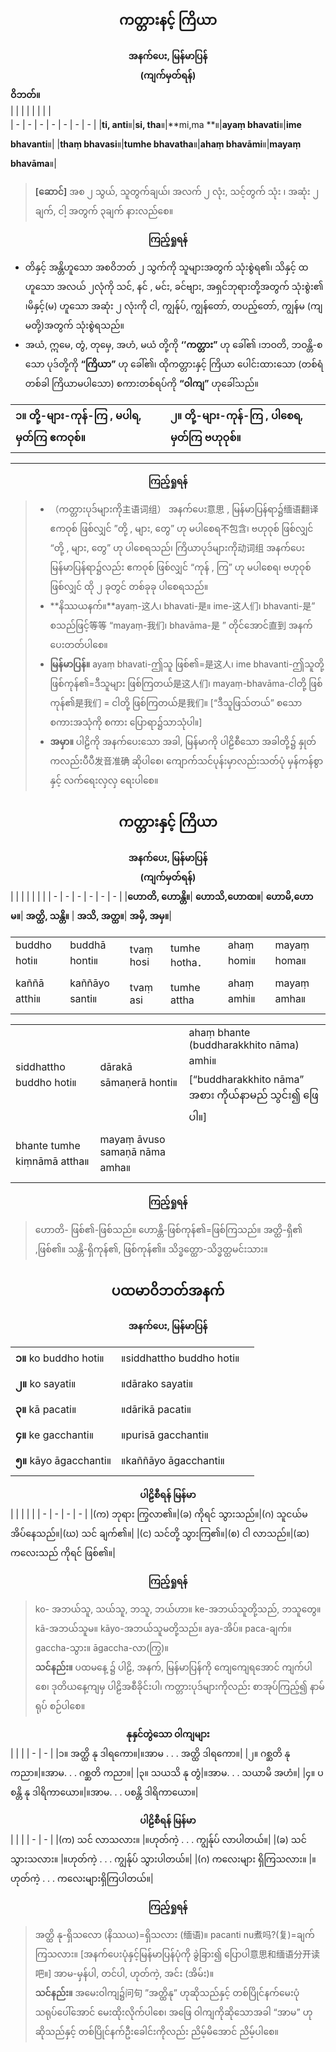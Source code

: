 
## <center>ကတ္တားနင့် ကြိယာ</center>
**<center>အနက်ပေး, မြန်မာပြန်</center>**
**<center>(ကျက်မှတ်ရန်)</center>**
**ဝိဘတ်။** <br>
|  |  |  |  |  |  |  |  
| - | - | - | - | - | - | - |
|**ti, anti**။|**si, tha**။|**mi,ma **။|**ayaṃ bhavati**။|**ime bhavanti**။|
|**thaṃ bhavasi**။|**tumhe bhavatha**။|**ahaṃ bhavāmi**။|**mayaṃ bhavāma**။|
>**[ဆောင်]** အစ ၂ သွယ်, သူတွက်ချယ်၊ အလက် ၂ လုံး, သင့်တွက် သုံး ၊ အဆုံး ၂ ချက်, ငါ့ အတွက် ၃ချက် နားလည်စေ။

**<center>ကြည့်ရှုရန်</center>**
- တိနှင့် အန္တိဟူသော အစဝိဘတ် ၂ သွက်ကို သူများအတွက် သုံးစွဲရ၏၊ သိနှင့် ထဟူသော အလယ် ၂လုံကို သင်, နင် , မင်း, ခင်ဗျား, အရှင်ဘုရားတို့အတွက် သုံးစွဲး၏ ၊မိနှင့်(မ) ဟူသော အဆုံး ၂ လုံးကို ငါ, ကျွန်ုပ်, ကျွန်တော်, တပည့်တော်, ကျွန်မ (ကျမတို့)အတွက် သုံးစွဲရသည်။
- အယံ, ဣမေ, တွံ, တုမှေ, အဟံ, မယံ တို့ကို **‘’ကတ္တား”** ဟု ခေါ်၏ ၊ဘဝတိ, ဘဝန္တိ-စသော ပုဒ်တို့ကို **“ကြိယာ”** ဟု ခေါ်၏၊ ထိုကတ္တားနှင့် ကြိယာ ပေါင်းထားသော (တစ်ရံတစ်ခါ ကြိယာမပါသော) စကားတစ်ရပ်ကို **“ဝါကျ”** ဟုခေါ်သည်။


|  |  |
| - | - |
| **၁။ တို့-များ-ကုန်-ကြ , မပါရ, မှတ်ကြ ဧကဝုစ်။**| **၂။ တို့-များ-ကုန်-ကြ , ပါစေရ, မှတ်ကြ ဗဟုဝုစ်။**

---
**<center>ကြည့်ရှုရန်</center>**
>- （ကတ္တားပုဒ်များကို主语词组） အနက်ပေး意思 , မြန်မာပြန်ရာ၌缅语翻译 ဧကဝုစ် ဖြစ်လျှင် ”တို့ , များ, တွေ” ဟု မပါစေရ不包含၊ ဗဟုဝုစ် ဖြစ်လျှင် “တို့ , များ, တွေ” ဟု ပါစေရသည်၊ ကြိယာပုဒ်များကို动词组 အနက်ပေး မြန်မာပြန်ရာ၌လည်း ဧကဝုစ် ဖြစ်လျှင် “ကုန် , ကြ” ဟု မပါစေရ၊ ဗဟုဝုစ် ဖြစ်လျှင် ထို ၂ ခုတွင် တစ်ခုခု ပါစေရသည်။
>- **နိဿယနက်။**ayaṃ-这人၊ bhavati-是။ ime-这人们၊ bhavanti-是” စသည်ဖြင့်等等 “mayaṃ-我们၊ bhavāma-是 ” တိုင်အောင်直到 အနက်ပေးတတ်ပါစေ။
>- **မြန်မာပြန်။** ayaṃ bhavati-ဤသူ ဖြစ်၏=是这人၊ ime bhavanti-ဤသူတို့ ဖြစ်ကုန်၏=ဒီသူများ ဖြစ်ကြတယ်是这人们၊ mayaṃ-bhavāma-ငါတို့ ဖြစ်ကုန်၏是我们 = ငါတို့ ဖြစ်ကြတယ်是我们။ [“ဒီသူဖြသ်တယ်” စသော စကားအသုံကို စကား ပြောရာ၌သာသုံပါ။]
>- **အမှာ။** ပါဠိကို အနက်ပေးသော အခါ, မြန်မာကို ပါဠိစီသော အခါတို့၌ နှုတ်ကလည်းပီပီ发音准确 ဆိုပါစေ၊ ကျောက်သင်ပုန်းမှာလည်းသတ်ပုံ မှန်ကန်စွာနှင့် လက်ရေးလှလှ ရေးပါစေ။

## <center>ကတ္တားနှင့် ကြိယာ</center>
**<center>အနက်ပေး, မြန်မာပြန်</center>**
**<center>(ကျက်မှတ်ရန်)</center>**
|  |  |  |  |  |  |
| - | - | - | - | - | - |
|**ဟောတိ, ဟောန္တိ။**| **ဟောသိ,ဟောထ။**| **ဟောမိ,ဟောမ။**| **အတ္ထိ, သန္တိ။** | **အသိ, အတ္ထ။**| **အမှိ, အမှ။**|

|  |  |  |  |  |  |
| - | - | - | - | - | - |
|buddho hoti။|buddhā honti။|tvaṃ hosi|tumhe hotha．|ahaṃ homi။|mayaṃ homa။|
|kaññā atthi။|kaññāyo santi။|tvaṃ asi|tumhe attha|ahaṃ  amhi။| mayaṃ  amha။|

|  |  |  |
| - | - | - |
|siddhattho buddho hoti။| dārakā sāmaṇerā honti။|ahaṃ bhante (buddharakkhito nāma) amhi။<br>[“buddharakkhito nāma” အစား ကိုယ်နာမည် သွင်း၍ ဖြေပါ။]|
|bhante tumhe kiṃnāmā attha။|mayaṃ āvuso samaṇā nāma amha။|

**<center>ကြည့်ရှုရန်</center>**
>ဟောတိ- ဖြစ်၏-ဖြစ်သည်။ ဟောန္တိ-ဖြစ်ကုန်၏=ဖြစ်ကြသည်။ အတ္ထိ-ရှိ၏ ,ဖြစ်၏။ သန္တိ-ရှိကုန်၏, ဖြစ်ကုန်၏။ သိဒ္ဓတ္ထော-သိဒ္ဓတ္ထမင်းသား။

## <center>ပထမာဝိဘတ်အနက်</center>
**<center>အနက်ပေး, မြန်မာပြန်</center>**

|  |  |  |
| - | - | - |
|**၁။** ko buddho hoti။ |။siddhattho buddho hoti။|
|**၂။** ko sayati။|။dārako sayati။
|**၃။** kā pacati။|။dārikā pacati။|
|**၄။** ke gacchanti။|။purisā gacchanti။
|**၅။** kāyo āgacchanti။|။kaññāyo āgacchanti။

**<center>ပါဠိစီရန် မြန်မာ</center>**
|  |  |  |  |
| - | - | - | - |
|(က) ဘုရား ကြွလာ၏။|(ခ) ကိုရင် သွားသည်။|(ဂ) သူငယ်မ အိပ်နေသည်။|(ဃ) သင် ချက်၏။|
|(င) သင်တို့ သွားကြ၏။|(စ) ငါ လာသည်။|(ဆ) ကလေးသည် ကိုရင် ဖြစ်၏။|

**<center>ကြည့်ရှုရန်</center>**
>ko- အဘယ်သူ, သယ်သူ, ဘသူ, ဘယ်ဟာ။ ke-အဘယ်သူတို့သည်, ဘသူတွေ။ kā-အဘယ်သူမ။ kāyo-အဘယ်သူမတို့သည်။ aya-အိပ်။ paca-ချက်။ gaccha-သွား။ āgaccha-လာ(ကြွ)။<br>**သင်နည်း။** ပထမနေ့ ၌ ပါဠိ, အနက်, မြန်မာပြန်ကို ကျေကျေရအောင် ကျက်ပါစေ၊ ဒုတိယနေ့ကျမှ ပါဠိအစီခိုင်းပါ၊ ကတ္တားပုဒ်များကိုလည်း စာအုပ်ကြည့်၍ နာမ်ရုပ် စဉ်ပါစေ။


**<center>နုနှင်တွဲသော ဝါကျများ</center>**
|  |  |
| - | - |
|၁။ အတ္ထိ  နု ဒါရကော။|။အာမ . . . အတ္ထိ ဒါရကော။|
|၂။ ဂစ္ဆတိ  နု ကညာ။|။အာမ. . . ဂစ္ဆတိ ကညာ။|
|၃။ သယသိ  နု တွံ|။အာမ. . . သယာမိ အဟံ။|
|၄။ ပစန္တိ  နု ဒါရိကာယော။|။အာမ. . . ပစန္တိ ဒါရိကာယော။|

**<center>ပါဠိစီရန် မြန်မာ</center>**
|  |  |
| - | - |
|(က) သင် လာသလား။ |။ဟုတ်ကဲ့ . . . ကျွန်ုပ် လာပါတယ်။|
|(ခ) သင် သွားသလား။ |။ဟုတ်ကဲ့ . . . ကျွန်ုပ် သွားပါတယ်။|
|(ဂ) ကလေးများ ရှိကြသလား။ |။ဟုတ်ကဲ့ . . . ကလေးများရှိကြပါတယ်။|

**<center>ကြည့်ရှုရန်</center>**
>အတ္ထိ နု-ရှိသလော (နိဿယ)=ရှိသလား (缅语)။
pacanti nu煮吗?(复)=ချက်ကြသလား။ [အနက်ပေးပုံနှင့်မြန်မာပြန်ပုံကို ခွဲခြား၍ ပြောပါ意思和缅语分开读吧။]
အာမ-မှန်ပါ, တင်ပါ, ဟုတ်ကဲ့, အင်း (အိမ်း)။<br>**သင်နည်း။** အမေးဝါကျ၌问句 ”အတ္ထိနု” ဟုဆိုသည်နှင့် တစ်ပြိုင်နက်မေးပုံ သရုပ်ပေါ်အောင် မေးထိုးလိုက်ပါစေ၊ အဖြေ ဝါကျကိုဆိုသောအခါ “အာမ” ဟု ဆိုသည်နှင့် တစ်ပြိုင်နက်ဦးခေါင်းကိုလည်း  ညိမ့်မိအောင် ညိမ့်ပါစေ။

